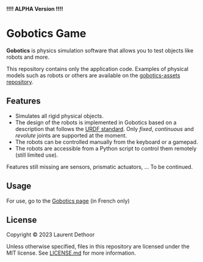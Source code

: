 **!!!! ALPHA Version !!!!**

# Gobotics Game

**Gobotics** is physics simulation software that allows you to test objects like robots and more.

This repository contains only the application code. Examples of physical models such as robots or others are available on the [gobotics-assets repository](https://github.com/LD2Studio/gobotics-assets).

## Features

- Simulates all rigid physical objects.
- The design of the robots is implemented in Gobotics based on a description that follows the [URDF standard](http://wiki.ros.org/urdf/XML). Only *fixed*, *continuous* and *revolute* joints are supported at the moment.
- The robots can be controlled manually from the keyboard or a gamepad.
- The robots are accessible from a Python script to control them remotely (still limited use).

Features still missing are sensors, prismatic actuators, ... To be continued.

## Usage

For use, go to the [Gobotics page](https://gobotics.ld2studio.fr/) (in French only)

## License

Copyright © 2023 Laurent Dethoor

Unless otherwise specified, files in this repository are licensed under the MIT license. See [LICENSE.md](LICENSE.md) for more information.


